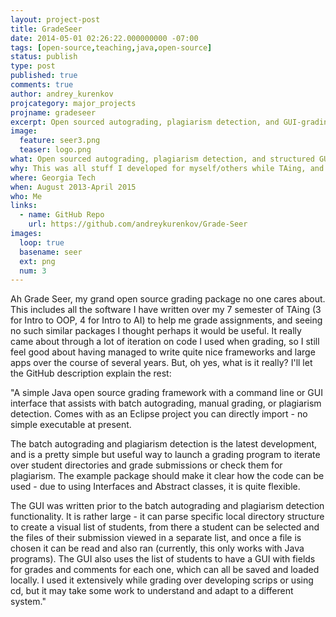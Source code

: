 ```yaml
---
layout: project-post
title: GradeSeer
date: 2014-05-01 02:26:22.000000000 -07:00
tags: [open-source,teaching,java,open-source]
status: publish
type: post
published: true
comments: true
author: andrey_kurenkov
projcategory: major_projects
projname: gradeseer
excerpt: Open sourced autograding, plagiarism detection, and GUI-grading tools
image:
  feature: seer3.png
  teaser: logo.png
what: Open sourced autograding, plagiarism detection, and structured GUI-grading tools
why: This was all stuff I developed for myself/others while TAing, and gradually made nicer
where: Georgia Tech 
when: August 2013-April 2015
who: Me
links:
  - name: GitHub Repo
    url: https://github.com/andreykurenkov/Grade-Seer
images:
  loop: true
  basename: seer
  ext: png
  num: 3
---
```

Ah Grade Seer, my grand open source grading package no one cares about. This includes all the software I have written over my 7 semester of TAing (3 for Intro to OOP, 4 for Intro to AI) to help me grade assignments, and seeing no such similar packages I thought perhaps it would be useful. It really came about through a lot of iteration on code I used when grading, so I still feel good about having managed to write quite nice frameworks and large apps over the course of several years. But, oh yes, what is it really? I'll let the GitHub description explain the rest:

"A simple Java open source grading framework with a command line or GUI interface that assists with batch autograding, manual grading, or plagiarism detection. Comes with as an Eclipse project you can directly import - no simple executable at present.

The batch autograding and plagiarism detection is the latest development, and is a pretty simple but useful way to launch a grading program to iterate over student directories and grade submissions or check them for plagiarism. The example package should make it clear how the code can be used - due to using Interfaces and Abstract classes, it is quite flexible.

The GUI was written prior to the batch autograding and plagiarism detection functionality. It is rather large - it can parse specific local directory structure to create a visual list of students, from there a student can be selected and the files of their submission viewed in a separate list, and once a file is chosen it can be read and also ran (currently, this only works with Java programs). The GUI also uses the list of students to have a GUI with fields for grades and comments for each one, which can all be saved and loaded locally. I used it extensively while grading over developing scrips or using cd, but it may take some work to understand and adapt to a different system."
